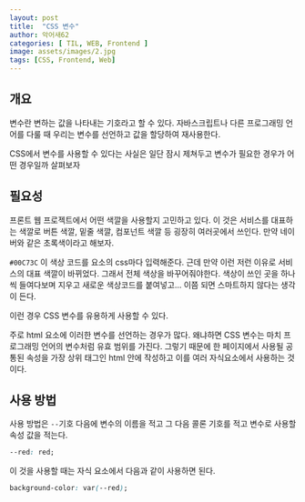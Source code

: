 ```yaml
---
layout: post
title:  "CSS 변수"
author: 악어새62
categories: [ TIL, WEB, Frontend ]
image: assets/images/2.jpg
tags: [CSS, Frontend, Web]
---
```

## 개요

변수란 변하는 값을 나타내는 기호라고 할 수 있다. 자바스크립트나 다른 프로그래밍 언어를 다룰 때 우리는 변수를 선언하고 값을 할당하여 재사용한다.

CSS에서 변수를 사용할 수 있다는 사실은 일단 잠시 제쳐두고 변수가 필요한 경우가 어떤 경우일까 살펴보자

## 필요성

프론트 웹 프로젝트에서 어떤 색깔을 사용할지 고민하고 있다. 이 것은 서비스를 대표하는 색깔로 버튼 색깔, 밑줄 색깔, 컴포넌트 색깔 등 굉장히 여러곳에서 쓰인다. 만약 네이버와 같은 초록색이라고 해보자.

`#00C73C` 이 색상 코드를 요소의 css마다 입력해준다. 근데 만약 이런 저런 이유로 서비스의 대표 색깔이 바뀌었다. 그래서 전체 색상을 바꾸어줘야한다. 색상이 쓰인 곳을 하나씩 들여다보며 지우고 새로운 색상코드를 붙여넣고... 이쯤 되면 스마트하지 않다는 생각이 든다.

이런 경우 CSS 변수를 유용하게 사용할 수 있다.

주로 html 요소에 이러한 변수를 선언하는 경우가 많다.  왜냐하면 CSS 변수는 마치 프로그래밍 언어의 변수처럼 유효 범위를 가진다. 그렇기 때문에 한 페이지에서 사용될 공통된 속성을 가장 상위 태그인 html 안에 작성하고 이를 여러 자식요소에서 사용하는 것이다.

## 사용 방법

사용 방법은 `--`기호 다음에 변수의 이름을 적고 그 다음 콜론 기호를 적고 변수로 사용할 속성 값을 적는다.

```css
--red: red;
```

이 것을 사용할 때는 자식 요소에서 다음과 같이 사용하면 된다.

```css
background-color: var(--red);
```